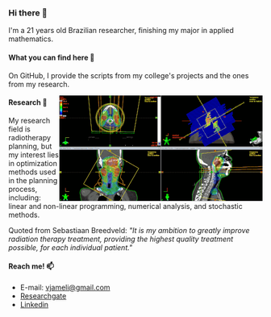 ### Hi there 👋

I'm a 21 years old Brazilian researcher, finishing my major in applied mathematics.



#### What you can find here :mag_right:




On GitHub, I provide the scripts from my college's projects and the ones from my research.

<img align="right" alt="GIF" src="https://github.com/Vjameli/Vjameli/blob/main/imrt.gif" />

#### Research :microscope:



My research field is radiotherapy planning, but my interest lies in optimization methods used in the planning process, including: 
linear and non-linear programming, numerical analysis, and stochastic methods.

Quoted from Sebastiaan Breedveld: *"It is my ambition to greatly improve radiation therapy treatment, providing the highest quality treatment possible, for each individual patient."*




#### Reach me! 📫
- E-mail: vjameli@gmail.com
- [Researchgate](https://www.researchgate.net/profile/Vinicius-Jameli)
- [Linkedin](www.linkedin.com/in/jameli)
